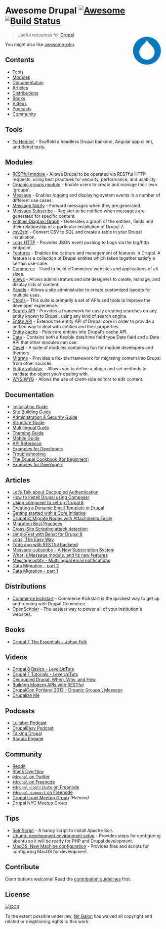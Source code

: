 # Awesome Drupal [![Awesome](https://cdn.rawgit.com/sindresorhus/awesome/d7305f38d29fed78fa85652e3a63e154dd8e8829/media/badge.svg)](https://github.com/sindresorhus/awesome) [![Build Status][travis-image]][travis-url]

[<img src="https://raw.githubusercontent.com/nirgn975/awesome-drupal/master/icon-drupal.png" align="right" width="90">](https://www.drupal.org)

> Useful resources for [Drupal](https://www.drupal.org)

You might also like [awesome-php](https://github.com/ziadoz/awesome-php).


## Contents

- [Tools](#tools)
- [Modules](#modules)
- [Documentation](#documentation)
- [Articles](#articles)
- [Distributions](#distributions)
- [Books](#books)
- [Videos](#videos)
- [Podcasts](#podcasts)
- [Community](#community)


## Tools

- [Yo Hedley!](https://github.com/Gizra/generator-hedley) - Scaffold a headless Drupal backend, Angular app client, and Behat tests.


## Modules

- [RESTful module](https://www.drupal.org/project/restful) - Allows Drupal to be operated via RESTful HTTP requests, using best practices for security, performance, and usability.
- [Organic groups module](https://www.drupal.org/project/og) - Enable users to create and manage their own 'groups'.
- [Message](https://www.drupal.org/project/message) - Enables logging and displaying system events in a number of different use cases.
- [Message Notify](https://www.drupal.org/project/message_notify)  – Forward messages when they are generated.
- [Message Subscribe](https://www.drupal.org/project/message_subscribe) – Register to be notified when messages are generated for specific content.
- [Entities Diagram Graph](https://www.drupal.org/sandbox/bricel/2654176) - Generates a graph of the entities, fields and their relationship of a particular installation of Drupal 7.
- [csv2sql](https://www.drupal.org/project/csv2sql) - Convert CSV to SQL and create a table in your Drupal installation.
- [Logs HTTP](https://www.drupal.org/project/logs_http) - Provides JSON event pushing to Logs via the tag/http endpoint.
- [Features](https://www.drupal.org/project/features) - Enables the capture and management of features in Drupal. A feature is a collection of Drupal entities which taken together satisfy a certain use-case.
- [Commerce](https://www.drupal.org/project/commerce) - Used to build eCommerce websites and applications of all sizes.
- [Views](https://www.drupal.org/project/views) - Allows administrators and site designers to create, manage, and display lists of content.
- [Panels](https://www.drupal.org/project/panels) - Allows a site administrator to create customized layouts for multiple uses.
- [Ctools](https://www.drupal.org/project/ctools) - This suite is primarily a set of APIs and tools to improve the developer experience.
- [Search API](https://www.drupal.org/project/search_api) - Provides a framework for easily creating searches on any entity known to Drupal, using any kind of search engine.
- [Entity API](https://www.drupal.org/project/entity) - Extends the entity API of Drupal core in order to provide a unified way to deal with entities and their properties.
- [Entity cache](https://www.drupal.org/project/entitycache) - Puts core entities into Drupal's cache API.
- [Date](https://www.drupal.org/project/date) - Contains both a flexible date/time field type Date field and a Date API that other modules can use.
- [Devel](https://www.drupal.org/project/devel) - A suite of modules containing fun for module developers and themers.
- [Migrate](https://www.drupal.org/project/migrate) - Provides a flexible framework for migrating content into Drupal from other sources.
- [Entity validator](https://www.drupal.org/project/entity_validator) - Allows you to define a plugin and set methods to validate the object you'r dealing with.
- [WYSIWYG](https://www.drupal.org/project/wysiwyg) - Allows the use of client-side editors to edit content.


## Documentation

- [Installation Guide ](https://www.drupal.org/docs/7/install)
- [Site Building Guide](https://www.drupal.org/documentation/build)
- [Administration & Security Guide](https://www.drupal.org/docs/7/administering-drupal-7-site)
- [Structure Guide](https://www.drupal.org/docs/7/nodes-content-types-and-fields)
- [Multilingual Guide](https://www.drupal.org/docs/7/multilingual)
- [Theming Guide](https://www.drupal.org/docs/7/theming)
- [Mobile Guide](https://www.drupal.org/docs/7/mobile)
- [API Reference](https://api.drupal.org/api/drupal)
- [Examples for Developers](https://www.drupal.org/project/examples)
- [Troubleshooting](https://www.drupal.org/troubleshooting)
- [The Drupal Cookbook (for beginners)](https://www.drupal.org/documentation/customization/tutorials/beginners-cookbook)
- [Examples for Developers](https://www.drupal.org/project/examples)


## Articles

- [Let’s Talk about Decoupled Authentication](http://www.gizra.com/content/restful-access-token/)
- [How to install Drupal using Composer](http://whaaat.com/installing-drush-9-using-composer)
- [Using composer to set up Drupal 8](https://www.lullabot.com/articles/goodbye-drush-make-hello-composer)
- [Creating a Dynamic Email Template in Drupal](http://www.gizra.com/content/dynamic-email-template/)
- [Getting started with a Core Initiative](http://www.gizra.com/content/getting-started-with-drupal-core-initiative/)
- [Drupal 8: Migrate Nodes with Attachments Easily](http://www.gizra.com/content/drupal-8-attachment-migration/)
- [Migration Best Practices](http://www.gizra.com/content/migration-best-practices/)
- [Cross-Site Scripting attack detection](http://www.gizra.com/content/xss-attack/)
- [simpleTest with Behat for Drupal 8](http://www.gizra.com/content/simpletest-behat-drupal-8/)
- [Logs, The Easy Way](http://www.gizra.com/content/logs-easy-way/)
- [Todo app with RESTful backend](http://www.gizra.com/content/todo-restful-backend/)
- [Message-subscribe - A New Subscription System](http://www.gizra.com/content/message-subscribe-new-subscription-system/)
- [What is Message module, and its new features](http://www.gizra.com/content/what-message-module-and-its-new-features/)
- [Message notify - Multilingual email notifications](http://www.gizra.com/content/message-notify-multilingual-email-notifications/)
- [Data Migration - part 2](http://www.gizra.com/content/data-migration-part-2/)
- [Data Migration - part 1](http://www.gizra.com/content/data-migration-part-1/)


## Distributions

- [Commerce kickstart](https://www.drupal.org/project/commerce_kickstart) - Commerce Kickstart is the quickest way to get up and running with Drupal Commerce.
- [OpenScholar](https://www.drupal.org/project/openscholar) - The easiest way to power all of your institution's websites.


## Books

- [Drupal 7 The Essentials - Johan Falk](https://archive.org/details/Drupal7TheEssentials)


## Videos

- [Drupal 8 Basics - LevelUpTuts](https://www.youtube.com/playlist?list=PLLnpHn493BHE9mfp6z5--UowO-6SOzcuI)
- [Drupal 7 Tutorials - LevelUpTuts](https://www.youtube.com/playlist?list=PL15BE2E8313A4E809)
- [Decoupled Drupal: When, Why, and How](https://www.youtube.com/watch?v=bLWa3SbEEa8)
- [Building Modern APIs with RESTful](https://www.youtube.com/playlist?list=PLZOQ_ZMpYrZv8_c7jd_CkO_93-DnyVFY5)
- [DrupalCon Portland 2013 - Organic Groups \\ Message](https://www.youtube.com/watch?v=XglUUroifsg)
- [Drupalize Me](https://drupalize.me)


## Podcasts

- [Lullabot Podcast](https://www.lullabot.com/podcasts)
- [DrupalEasy Podcast](https://www.drupaleasy.com/podcast)
- [Talking Drupal](http://www.talkingdrupal.com)
- [Acquia Engage](https://dev.acquia.com/learn?type_1=podcast)


## Community

- [Reddit](https://www.reddit.com/r/drupal/)
- [Stack Overflow](http://stackoverflow.com/questions/tagged/drupal)
- [`@drupal` on Twitter](https://twitter.com/drupal)
- [`#drupal` on Freenode](http://webchat.freenode.net/?channels=drupal)
- [`#drupal-contribute` on Freenode](http://webchat.freenode.net/?channels=drupal-contribute)
- [`#drupal-support` on Freenode](http://webchat.freenode.net/?channels=drupal-support)
- [Drupal Israel Meetup Group](https://www.meetup.com/Drupal-Israel/) *(Hebrew)*
- [Drupal NYC Meetup Group](https://www.meetup.com/drupalnyc/)


## Tips

- [Solr Script](https://github.com/RoySegall/solr-script) - A handy script to install Apache Solr.
- [Ubuntu development environment setup](https://github.com/Gizra/KnowledgeBase/wiki/Ubuntu-and-development-environment-setup) - Provides steps for configuring ubuntu so it will be ready for PHP and Drupal development.
- [MacOS: New Machine configuration](https://github.com/Gizra/KnowledgeBase/wiki/MacOS:-New-Machine) - Provides files and scripts for configuring MacOS for development.


## Contribute

Contributions welcome! Read the [contribution guidelines](contributing.md) first.


## License

[![CC0](http://mirrors.creativecommons.org/presskit/buttons/88x31/svg/cc-zero.svg)](https://creativecommons.org/publicdomain/zero/1.0/)

To the extent possible under law, [Nir Galon](http://nirgn.com) has waived all copyright and related or neighboring rights to this work.

[travis-image]: https://api.travis-ci.org/nirgn975/awesome-drupal.svg?branch=master
[travis-url]: https://travis-ci.org/nirgn975/awesome-drupal
